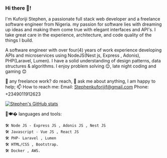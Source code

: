 ### Hi there 👋!


I'm Kuforiji Stephen, a passionate full stack web developer and a freelance software engineer from Nigeria. my passion for software lies with dreaming up ideas and making them come true with elegant interfaces and API's. I take great care in the experience, architecture, and code quality of the things I build.

A software engineer with over four(4) years of work experience developing APIs and microservices using NodeJS(Nest js, Express , Adonis), PHP(Laravel, Lumen). I have a solid understanding of design patterns, data structures & algorithms. I enjoy problem solving 😌, late night coding and gaming 😊


💼 any freelance work? do reach,
💬 ask me about anything, I am happy to help;
📫 How to reach me:
     Email: Stephenkuforijif@gmail.com
     Phone: +2349011912623

[![Stephen's GitHub stats](https://github-readme-stats.vercel.app/api?username=Stephenkuf)](https://github.com/stephenkuf/github-readme-stats&show_icons=true)


🌂🍽� languages and tools:

    🛠 Node JS - Express JS , Adonis JS , Nest JS
    🛠 Javascript - Vue JS , React JS
    🛠 PHP- Laravel , Lumen
    🛠 HTML/CSS , Bootstrap.
    🛠 Docker , AWS.


         
         
<!--
**Stephenkuf/Stephenkuf** is a ✨ _special_ ✨ repository because its `README.md` (this file) appears on your GitHub profile.

Here are some ideas to get you started:

- 🔭 I’m currently working on ...
- 🌱 I’m currently learning ...
- 👯 I’m looking to collaborate on ...
- 🤔 I’m looking for help with ...
- 💬 Ask me about ...
- 📫 How to reach me: ...
- 😄 Pronouns: ...
- ⚡ Fun fact: ...
-->
